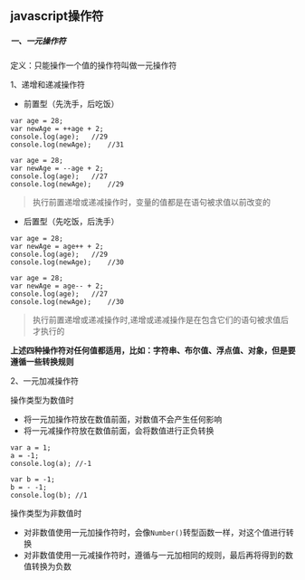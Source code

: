 ## javascript操作符

##### 一、一元操作符

定义：只能操作一个值的操作符叫做一元操作符

1、递增和递减操作符
* 前置型（先洗手，后吃饭）
```
var age = 28;
var newAge = ++age + 2;
console.log(age);	//29
console.log(newAge);	//31

var age = 28;
var newAge = --age + 2;
console.log(age);	//27
console.log(newAge);	//29

```
>执行前置递增或递减操作时，变量的值都是在语句被求值以前改变的

* 后置型（先吃饭，后洗手）
```
var age = 28;
var newAge = age++ + 2;
console.log(age);	//29
console.log(newAge);	//30

var age = 28;
var newAge = age-- + 2;
console.log(age);	//27
console.log(newAge);	//30
```
>执行前置递增或递减操作时,递增或递减操作是在包含它们的语句被求值后才执行的

<b>上述四种操作符对任何值都适用，比如：字符串、布尔值、浮点值、对象，但是要遵循一些转换规则</b>

2、一元加减操作符

操作类型为数值时

* 将一元加操作符放在数值前面，对数值不会产生任何影响
* 将一元减操作符放在数值前面，会将数值进行正负转换
```
var a = 1;
a = -1;
console.log(a);	//-1

var b = -1;
b = - -1;
console.log(b);	//1
```

操作类型为非数值时

* 对非数值使用一元加操作符时，会像`Number()`转型函数一样，对这个值进行转换
* 对非数值使用一元减操作符时，遵循与一元加相同的规则，最后再将得到的数值转换为负数
